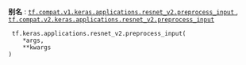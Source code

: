**别名** : [ `tf.compat.v1.keras.applications.resnet_v2.preprocess_input` ](/api_docs/python/tf/keras/applications/resnet_v2/preprocess_input), [ `tf.compat.v2.keras.applications.resnet_v2.preprocess_input` ](/api_docs/python/tf/keras/applications/resnet_v2/preprocess_input)

```
 tf.keras.applications.resnet_v2.preprocess_input(
    *args,
    **kwargs
)
 
```

